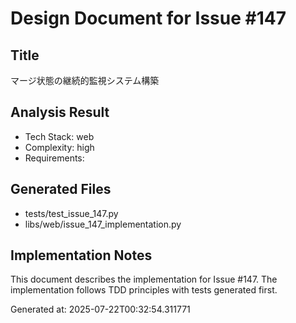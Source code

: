 # Design Document for Issue #147

## Title
マージ状態の継続的監視システム構築

## Analysis Result
- Tech Stack: web
- Complexity: high
- Requirements: 

## Generated Files
- tests/test_issue_147.py
- libs/web/issue_147_implementation.py

## Implementation Notes
This document describes the implementation for Issue #147.
The implementation follows TDD principles with tests generated first.

Generated at: 2025-07-22T00:32:54.311771
